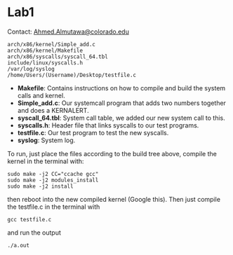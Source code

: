 Lab1
=============
Contact: Ahmed.Almutawa@colorado.edu

```
arch/x86/kernel/Simple_add.c
arch/x86/kernel/Makefile
arch/x86/syscalls/syscall_64.tbl
include/linux/syscalls.h
/var/log/syslog
/home/Users/(Username)/Desktop/testfile.c
```

* **Makefile**: Contains instructions on how to compile and build the system calls and kernel.
* **Simple_add.c**: Our systemcall program that adds two numbers together and does a KERNALERT.
* **syscall_64.tbl**: System call table, we added our new system call to this.
* **syscalls.h**: Header file that links syscalls to our test programs.
* **testfile.c**: Our test program to test the new syscalls.
* **syslog**: System log.

To run, just place the files according to the build tree above, compile the kernel in the terminal with:
```
sudo make -j2 CC="ccache gcc"
sudo make -j2 modules_install
sudo make -j2 install
```
then reboot into the new compiled kernel (Google this). Then just compile the testfile.c in the terminal with 
```
gcc testfile.c
```
and run the output
```
./a.out
```
